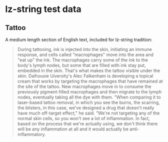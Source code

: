 # lz-string test data

## Tattoo

A medium length section of English text, included for lz-string tradition:

> During tattooing, ink is injected into the skin, initiating an immune response, and cells called "macrophages" move into the area and "eat up" the ink. The macrophages carry some of the ink to the body's lymph nodes, but some that are filled with ink stay put, embedded in the skin. That's what makes the tattoo visible under the skin. Dalhousie Uiversity's Alec Falkenham is developing a topical cream that works by targeting the macrophages that have remained at the site of the tattoo. New macrophages move in to consume the previously pigment-filled macrophages and then migrate to the lymph nodes, eventually taking all the dye with them. "When comparing it to laser-based tattoo removal, in which you see the burns, the scarring, the blisters, in this case, we've designed a drug that doesn't really have much off-target effect," he said. "We're not targeting any of the normal skin cells, so you won't see a lot of inflammation. In fact, based on the process that we're actually using, we don't think there will be any inflammation at all and it would actually be anti-inflammatory.
